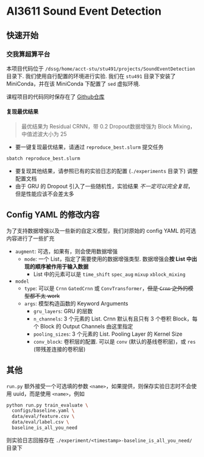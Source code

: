 # AI3611 Sound Event Detection

## 快速开始

### 交我算超算平台

本项目代码位于 `/dssg/home/acct-stu/stu491/projects/SoundEventDetection` 目录下. 我们使用自行配置的环境进行实验. 我们在 `stu491` 目录下安装了 MiniConda，并在该 MiniConda 下配置了 `sed` 虚拟环境.

课程项目的代码同时保存在了 [Github仓库](https://github.com/YBRua/AI3611Projects)

#### 复现最优结果

> 最优结果为 Residual CRNN，带 0.2 Dropout数据增强为 Block Mixing，中值滤波大小为 25

- 要一键复现最优结果，请通过 `reproduce_best.slurm` 提交任务

```sh
sbatch reproduce_best.slurm
```

- 要复现其他结果，请参照已有的实验日志的配置 (`./experiments` 目录下) 调整配置文档
- 由于 GRU 的 Dropout 引入了一些随机性，实验结果 *不一定可以完全复现*，但是性能应该不会差太多

## Config YAML 的修改内容

为了支持数据增强以及一些新的自定义模型，我们对原始的 config YAML 的可选内容进行了一些扩充

- `augment`: 可选，如果有，则会使用数据增强
  - `mode`: 一个 List，指定了需要使用的数据增强类型. 数据增强会**按 List 中出现的顺序被作用于输入数据**
    - List 中的元素可以是 `time_shift` `spec_aug` `mixup` `xblock_mixing`
- `model`
  - `type`: 可以是 `Crnn` `GatedCrnn` 或 `ConvTransformer`，~~但是 `Crnn` 之外的模型都不太 work~~
  - `args`: 模型构造函数的 Keyword Arguments
    - `gru_layers`: GRU 的层数
    - `n_channels`: 3 个元素的 List. Crnn 默认有且只有 3 个卷积 Block，每个 Block 的 Output Channels 由这里指定
    - `pooling_sizes`: 3 个元素的 List. Pooling Layer 的 Kernel Size
    - `conv_block`: 卷积层的配置. 可以是 `conv` (默认的基线卷积层)，或 `res` (带残差连接的卷积层)

## 其他

`run.py` 额外接受一个可选填的参数 `<name>`，如果提供，则保存实验日志时不会使用 uuid，而是使用 `<name>`，例如

```sh
python run.py train_evaluate \
  configs/baseline.yaml \
  data/eval/feature.csv \
  data/eval/label.csv \
  baseline_is_all_you_need
```

则实验日志回报存在 `./experiment/<timestamp>-baseline_is_all_you_need/` 目录下
